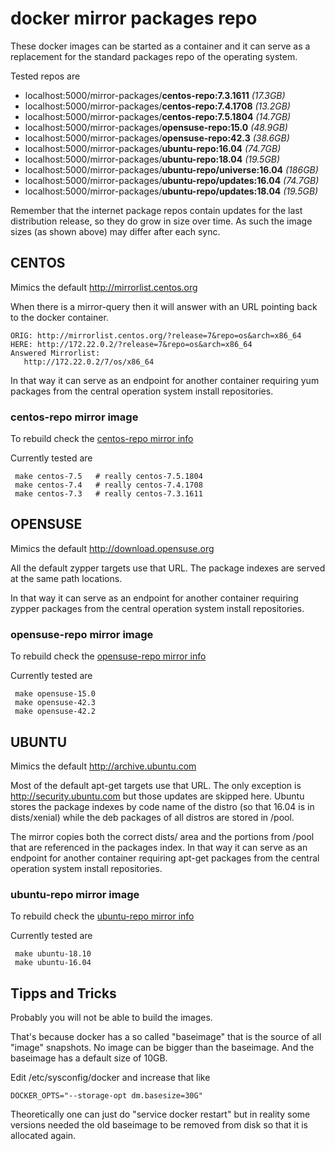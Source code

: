 # docker mirror packages repo

These docker images can be started as a container
and it can serve as a replacement for the standard
packages repo of the operating system.

Tested repos are

 * localhost:5000/mirror-packages/**centos-repo:7.3.1611** _(17.3GB)_
 * localhost:5000/mirror-packages/**centos-repo:7.4.1708** _(13.2GB)_
 * localhost:5000/mirror-packages/**centos-repo:7.5.1804** _(14.7GB)_
 * localhost:5000/mirror-packages/**opensuse-repo:15.0**   _(48.9GB)_
 * localhost:5000/mirror-packages/**opensuse-repo:42.3**   _(38.6GB)_
 * localhost:5000/mirror-packages/**ubuntu-repo:16.04**    _(74.7GB)_
 * localhost:5000/mirror-packages/**ubuntu-repo:18.04**    _(19.5GB)_
 * localhost:5000/mirror-packages/**ubuntu-repo/universe:16.04** _(186GB)_
 * localhost:5000/mirror-packages/**ubuntu-repo/updates:16.04** _(74.7GB)_
 * localhost:5000/mirror-packages/**ubuntu-repo/updates:18.04** _(19.5GB)_

Remember that the internet package repos contain updates for the last
distribution release, so they do grow in size over time. As such the
image sizes (as shown above) may differ after each sync.

## CENTOS

Mimics the default http://mirrorlist.centos.org

When there is a mirror-query then it will answer
with an URL pointing back to the docker container.

    ORIG: http://mirrorlist.centos.org/?release=7&repo=os&arch=x86_64
    HERE: http://172.22.0.2/?release=7&repo=os&arch=x86_64
    Answered Mirrorlist:
       http://172.22.0.2/7/os/x86_64

In that way it can serve as an endpoint for another
container requiring yum packages from the central
operation system install repositories.

### centos-repo mirror image

To rebuild check the [centos-repo mirror info](./centos-repo-mirror.info.md)

Currently tested are

     make centos-7.5   # really centos-7.5.1804
     make centos-7.4   # really centos-7.4.1708
     make centos-7.3   # really centos-7.3.1611

## OPENSUSE

Mimics the default http://download.opensuse.org

All the default zypper targets use that URL. The
package indexes are served at the same path 
locations.

In that way it can serve as an endpoint for another
container requiring zypper packages from the central
operation system install repositories.

### opensuse-repo mirror image

To rebuild check the [opensuse-repo mirror info](./opensuse-repo-mirror.info.md)

Currently tested are

     make opensuse-15.0
     make opensuse-42.3
     make opensuse-42.2

## UBUNTU

Mimics the default http://archive.ubuntu.com

Most of the default apt-get targets use that URL. The
only exception is http://security.ubuntu.com but 
those updates are skipped here. Ubuntu stores the
package indexes by code name of the distro (so that
16.04 is in dists/xenial) while the deb packages of 
all distros are stored in /pool.

The mirror copies both the correct dists/ area and
the portions from /pool that are referenced in the
packages index. In that way it can serve as an endpoint 
for another container requiring apt-get packages from 
the central operation system install repositories.

### ubuntu-repo mirror image

To rebuild check the [ubuntu-repo mirror info](./ubuntu-repo-mirror.info.md)

Currently tested are

     make ubuntu-18.10
     make ubuntu-16.04

## Tipps and Tricks

Probably you will not be able to build the images.

That's because docker has a so called "baseimage"
that is the source of all "image" snapshots. No
image can be bigger than the baseimage. And the
baseimage has a default size of 10GB.

Edit /etc/sysconfig/docker and increase that like

    DOCKER_OPTS="--storage-opt dm.basesize=30G"

Theoretically one can just do "service docker restart"
but in reality some versions needed the old baseimage
to be removed from disk so that it is allocated again.
